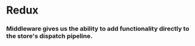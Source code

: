 # Redux 
### Middleware gives us the ability to add functionality directly to the store's dispatch pipeline.